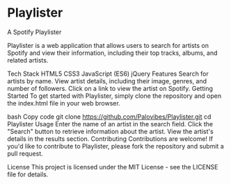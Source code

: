 # Playlister
A Spotify Playlister


Playlister is a web application that allows users to search for artists on Spotify and view their information, including their top tracks, albums, and related artists.

Tech Stack
HTML5
CSS3
JavaScript (ES6)
jQuery
Features
Search for artists by name.
View artist details, including their image, genres, and number of followers.
Click on a link to view the artist on Spotify.
Getting Started
To get started with Playlister, simply clone the repository and open the index.html file in your web browser.

bash
Copy code
git clone https://github.com/Palovibes/Playlister.git
cd Playlister
Usage
Enter the name of an artist in the search field.
Click the "Search" button to retrieve information about the artist.
View the artist's details in the results section.
Contributing
Contributions are welcome! If you'd like to contribute to Playlister, please fork the repository and submit a pull request.

License
This project is licensed under the MIT License - see the LICENSE file for details.
